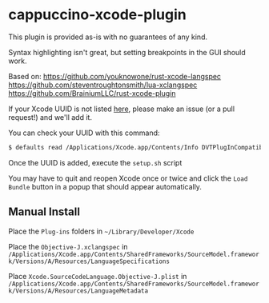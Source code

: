 # cappuccino-xcode-plugin

This plugin is provided as-is with no guarantees of any kind.

Syntax highlighting isn't great, but setting breakpoints in the GUI should work.

Based on:
https://github.com/youknowone/rust-xcode-langspec
https://github.com/steventroughtonsmith/lua-xclangspec
https://github.com/BrainiumLLC/rust-xcode-plugin

If your Xcode UUID is not listed [here](https://github.com/BrainiumLLC/rust-xcode-plugin/blob/master/Plug-ins/Rust.ideplugin/Contents/Info.plist), please make an issue (or a pull request!) and we'll add it.

You can check your UUID with this command:
```sh
$ defaults read /Applications/Xcode.app/Contents/Info DVTPlugInCompatibilityUUID
```
Once the UUID is added, execute the `setup.sh` script

You may have to quit and reopen Xcode once or twice and click the `Load Bundle` button in a popup that should appear automatically.

## Manual Install
Place the `Plug-ins` folders in `~/Library/Developer/Xcode`

Place the `Objective-J.xclangspec` in `/Applications/Xcode.app/Contents/SharedFrameworks/SourceModel.framework/Versions/A/Resources/LanguageSpecifications`

Place `Xcode.SourceCodeLanguage.Objective-J.plist` in `/Applications/Xcode.app/Contents/SharedFrameworks/SourceModel.framework/Versions/A/Resources/LanguageMetadata`
